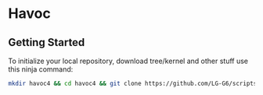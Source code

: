 # Havoc

 Getting Started
---------------

To initialize your local repository, download tree/kernel and other stuff use this ninja command:

```bash
mkdir havoc4 && cd havoc4 && git clone https://github.com/LG-G6/scripts.git -b havoc4 && repo init -u https://github.com/Havoc-OS/android_manifest.git -b eleven && export USE_CCACHE=1 && export CCACHE_EXEC=/usr/bin/ccache && ccache -M 50G && mkdir .repo/local_manifests && cp scripts/roomservice.xml .repo/local_manifests/ && . scripts/sync.sh && make clean
```
